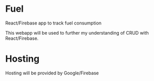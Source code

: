 # Fuel
React/Firebase app to track fuel consumption

This webapp will be used to further my understanding of CRUD with React/Firebase.


# Hosting
Hosting will be provided by Google/Firebase
